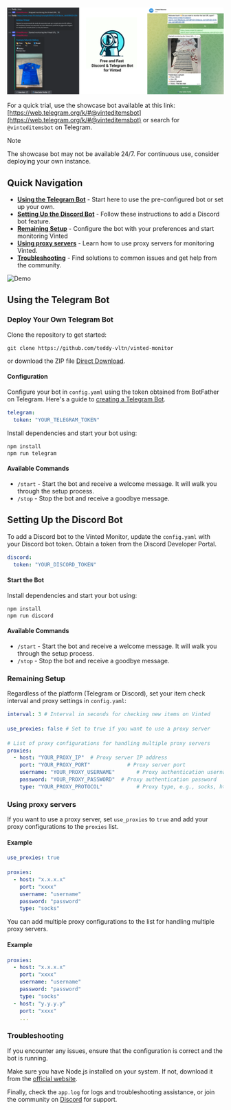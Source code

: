 
![Vinted Monitor](./etc/banner.png)


For a quick trial, use the showcase bot available at this link: [https://web.telegram.org/k/#@vinteditemsbot](https://web.telegram.org/k/#@vinteditemsbot) or search for `@vinteditemsbot` on Telegram.

> [!NOTE]  
> The showcase bot may not be available 24/7. For continuous use, consider deploying your own instance.

Quick Navigation
----------------

*   **[Using the Telegram Bot](#using-the-telegram-bot)** - Start here to use the pre-configured bot or set up your own.
*   **[Setting Up the Discord Bot](#setting-up-the-discord-bot)** - Follow these instructions to add a Discord bot feature.
*   **[Remaining Setup](#remaining-setup)** - Configure the bot with your preferences and start monitoring Vinted
*   **[Using proxy servers](#using-proxy-servers)** - Learn how to use proxy servers for monitoring Vinted.
*   **[Troubleshooting](#troubleshooting)** - Find solutions to common issues and get help from the community.

![Demo](./etc/demo.gif)

Using the Telegram Bot
----------------------

### Deploy Your Own Telegram Bot

Clone the repository to get started:

```shell
git clone https://github.com/teddy-vltn/vinted-monitor
```

or download the ZIP file [Direct Download](https://github.com/teddy-vltn/vinted-monitor/archive/refs/heads/main.zip).

#### Configuration

Configure your bot in `config.yaml` using the token obtained from BotFather on Telegram. Here's a guide to [creating a Telegram Bot](https://core.telegram.org/bots/tutorial).

```yaml
telegram:   
  token: "YOUR_TELEGRAM_TOKEN"
```

Install dependencies and start your bot using:

```shell
npm install 
npm run telegram
```

#### Available Commands

*   `/start` - Start the bot and receive a welcome message. It will walk you through the setup process.
*   `/stop` - Stop the bot and receive a goodbye message.

Setting Up the Discord Bot
--------------------------

To add a Discord bot to the Vinted Monitor, update the `config.yaml` with your Discord bot token. Obtain a token from the Discord Developer Portal.

```yaml
discord:   
  token: "YOUR_DISCORD_TOKEN"
```

#### Start the Bot

Install dependencies and start your bot using:

```shell
npm install
npm run discord
```

#### Available Commands

*   `/start` - Start the bot and receive a welcome message. It will walk you through the setup process.
*   `/stop` - Stop the bot and receive a goodbye message.

### Remaining Setup

Regardless of the platform (Telegram or Discord), set your item check interval and proxy settings in `config.yaml`:

```yaml
interval: 3 # Interval in seconds for checking new items on Vinted

use_proxies: false # Set to true if you want to use a proxy server

# List of proxy configurations for handling multiple proxy servers
proxies:
  - host: "YOUR_PROXY_IP"  # Proxy server IP address
    port: "YOUR_PROXY_PORT"            # Proxy server port
    username: "YOUR_PROXY_USERNAME"       # Proxy authentication username
    password: "YOUR_PROXY_PASSWORD"  # Proxy authentication password
    type: "YOUR_PROXY_PROTOCOL"           # Proxy type, e.g., socks, http
```

### Using proxy servers

If you want to use a proxy server, set `use_proxies` to `true` and add your proxy configurations to the `proxies` list.

#### Example

```yaml
use_proxies: true

proxies:
  - host: "x.x.x.x"
    port: "xxxx"
    username: "username"
    password: "password"
    type: "socks"
```

You can add multiple proxy configurations to the list for handling multiple proxy servers.

#### Example

```yaml
proxies:
  - host: "x.x.x.x"
    port: "xxxx"
    username: "username"
    password: "password"
    type: "socks"
  - host: "y.y.y.y"
    port: "xxxx"
    ...
```

### Troubleshooting

If you encounter any issues, ensure that the configuration is correct and the bot is running.

Make sure you have Node.js installed on your system. If not, download it from the [official website](https://nodejs.org/).

Finally, check the `app.log` for logs and troubleshooting assistance, or join the community on [Discord](https://discord.gg/HgMHRjXqhQ) for support.
